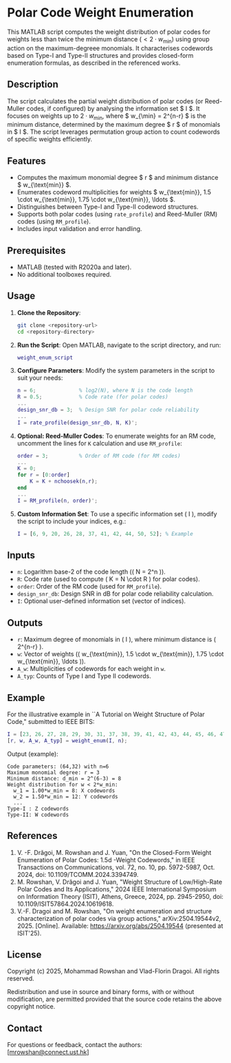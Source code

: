 # Polar Code Weight Enumeration

This MATLAB script computes the weight distribution of polar codes for weights less than twice the minimum distance $(<2 \cdot w_{\min})$ using group action on the maximum-degreee monomials. It characterises codewords based on Type-I and Type-II structures and provides closed-form enumeration formulas, as described in the referenced works.

## Description
The script calculates the partial weight distribution of polar codes (or Reed-Muller codes, if configured) by analysing the information set $ I $. It focuses on weights up to $2 \cdot w_{\min}$, where $ w_{\min} = 2^{n-r} $ is the minimum distance, determined by the maximum degree $ r $ of monomials in $ I $. The script leverages permutation group action to count codewords of specific weights efficiently.

## Features
- Computes the maximum monomial degree $ r $ and minimum distance $ w_{\text{min}} $.
- Enumerates codeword multiplicities for weights $ w_{\text{min}}, 1.5 \cdot w_{\text{min}}, 1.75 \cdot w_{\text{min}}, \ldots $.
- Distinguishes between Type-I and Type-II codeword structures.
- Supports both polar codes (using `rate_profile`) and Reed-Muller (RM) codes (using `RM_profile`).
- Includes input validation and error handling.

## Prerequisites
- MATLAB (tested with R2020a and later).
- No additional toolboxes required.

## Usage
1. **Clone the Repository**:
   ```bash
   git clone <repository-url>
   cd <repository-directory>
   ```

2. **Run the Script**:
   Open MATLAB, navigate to the script directory, and run:
   ```matlab
   weight_enum_script
   ```

3. **Configure Parameters**:
   Modify the system parameters in the script to suit your needs:
   ```matlab
   n = 6;              % log2(N), where N is the code length
   R = 0.5;            % Code rate (for polar codes)
   ...
   design_snr_db = 3;  % Design SNR for polar code reliability
   ...
   I = rate_profile(design_snr_db, N, K)';
   ```
   
4. **Optional: Reed-Muller Codes**:
   To enumerate weights for an RM code, uncomment the lines for `K` calculation and use `RM_profile`:
   ```matlab
   order = 3;          % Order of RM code (for RM codes)
   ...
   K = 0;
   for r = [0:order]
       K = K + nchoosek(n,r);
   end
   ...
   I = RM_profile(n, order)';
   ```

5. **Custom Information Set**:
   To use a specific information set \( I \), modify the script to include your indices, e.g.:
   ```matlab
   I = [6, 9, 20, 26, 28, 37, 41, 42, 44, 50, 52]; % Example 
   ```

## Inputs
- `n`: Logarithm base-2 of the code length (\( N = 2^n \)).
- `R`: Code rate (used to compute \( K = N \cdot R \) for polar codes).
- `order`: Order of the RM code (used for `RM_profile`).
- `design_snr_db`: Design SNR in dB for polar code reliability calculation.
- `I`: Optional user-defined information set (vector of indices).

## Outputs
- `r`: Maximum degree of monomials in \( I \), where minimum distance is \( 2^{n-r} \).
- `w`: Vector of weights (\( w_{\text{min}}, 1.5 \cdot w_{\text{min}}, 1.75 \cdot w_{\text{min}}, \ldots \)).
- `A_w`: Multiplicities of codewords for each weight in `w`.
- `A_typ`: Counts of Type I and Type II codewords.

## Example
For the illustrative example in ``A Tutorial on Weight Structure of Polar Code," submitted to IEEE BITS:
```matlab
I = [23, 26, 27, 28, 29, 30, 31, 37, 38, 39, 41, 42, 43, 44, 45, 46, 47, 49, 50, 51, 52, 53, 54, 55, 56, 57, 58, 59, 60, 61, 62, 63];
[r, w, A_w, A_typ] = weight_enum(I, n);
```
Output (example):
```
Code parameters: (64,32) with n=6
Maximum monomial degree: r = 3
Minimum distance: d_min = 2^(6-3) = 8
Weight distribution for w < 2*w_min:
  w_1 = 1.00*w_min = 8: X codewords
  w_2 = 1.50*w_min = 12: Y codewords
  ...
Type-I : Z codewords
Type-II: W codewords
```

## References
1. V. -F. Drăgoi, M. Rowshan and J. Yuan, "On the Closed-Form Weight Enumeration of Polar Codes: 1.5d -Weight Codewords," in IEEE Transactions on Communications, vol. 72, no. 10, pp. 5972-5987, Oct. 2024, doi: 10.1109/TCOMM.2024.3394749.
2. M. Rowshan, V. Drăgoi and J. Yuan, "Weight Structure of Low/High-Rate Polar Codes and Its Applications," 2024 IEEE International Symposium on Information Theory (ISIT), Athens, Greece, 2024, pp. 2945-2950, doi: 10.1109/ISIT57864.2024.10619618.
3. V.-F. Dragoi and M. Rowshan, "On weight enumeration and structure characterization of polar codes via group actions," arXiv:2504.19544v2, 2025. [Online]. Available: https://arxiv.org/abs/2504.19544 (presented at ISIT'25).

## License
Copyright (c) 2025, Mohammad Rowshan and Vlad-Florin Dragoi. All rights reserved.

Redistribution and use in source and binary forms, with or without modification, are permitted provided that the source code retains the above copyright notice.

## Contact
For questions or feedback, contact the authors: [mrowshan@connect.ust.hk]
